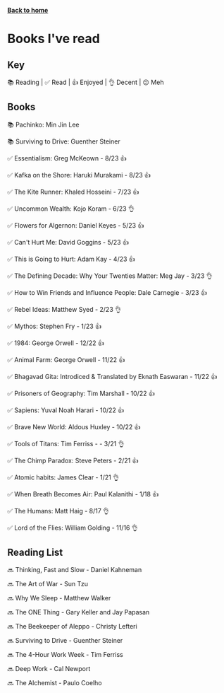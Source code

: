 [__Back to home__](../index.md)

# Books I've read

## Key

📚 Reading |
✅ Read |
👍 Enjoyed |
👌 Decent |
😕 Meh


## Books

📚 Pachinko: Min Jin Lee

📚 Surviving to Drive: Guenther Steiner

✅ Essentialism: Greg McKeown - 8/23 👍

✅ Kafka on the Shore: Haruki Murakami - 8/23 👍

✅ The Kite Runner: Khaled Hosseini - 7/23 👍

✅ Uncommon Wealth: Kojo Koram - 6/23 👌

✅ Flowers for Algernon: Daniel Keyes - 5/23 👍

✅ Can't Hurt Me: David Goggins - 5/23 👍

✅ This is Going to Hurt: Adam Kay - 4/23 👍

✅ The Defining Decade: Why Your Twenties Matter: Meg Jay - 3/23 👌

✅ How to Win Friends and Influence People: Dale Carnegie - 3/23 👍

✅ Rebel Ideas: Matthew Syed - 2/23 👌

✅ Mythos: Stephen Fry - 1/23 👍

✅ 1984: George Orwell - 12/22 👍

✅ Animal Farm: George Orwell - 11/22 👍

✅ Bhagavad Gita: Introdiced & Translated by Eknath Easwaran - 11/22 👍

✅ Prisoners of Geography: Tim Marshall - 10/22 👍

✅ Sapiens: Yuval Noah Harari - 10/22 👍

✅ Brave New World: Aldous Huxley - 10/22 👍

✅ Tools of Titans: Tim Ferriss - - 3/21 👌

✅ The Chimp Paradox: Steve Peters - 2/21 👍

✅ Atomic habits: James Clear - 1/21 👌

✅ When Breath Becomes Air: Paul Kalanithi - 1/18 👍

✅ The Humans: Matt Haig - 8/17 👌

✅ Lord of the Flies: William Golding - 11/16 👌

## Reading List

🔜 Thinking, Fast and Slow - Daniel Kahneman

🔜 The Art of War - Sun Tzu

🔜 Why We Sleep - Matthew Walker

🔜 The ONE Thing - Gary Keller and Jay Papasan

🔜 The Beekeeper of Aleppo - Christy Lefteri

🔜 Surviving to Drive - Guenther Steiner

🔜 The 4-Hour Work Week - Tim Ferriss

🔜 Deep Work - Cal Newport

🔜 The Alchemist - Paulo Coelho